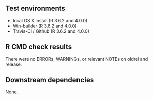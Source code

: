 ## Test environments
* local OS X install (R 3.6.2 and 4.0.0)
* Win-builder (R 3.6.2 and 4.0.0)
* Travis-CI / Github (R 3.6.2 and 4.0.0)

## R CMD check results
There were no ERRORs, WARNINGs, or relevant NOTEs on oldrel and release.

## Downstream dependencies
None.